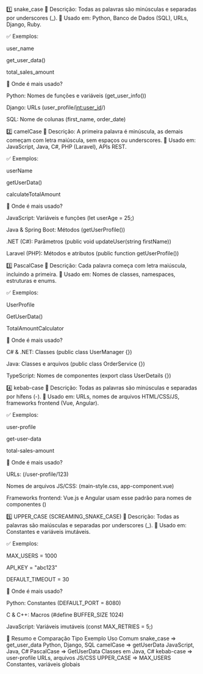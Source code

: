 1️⃣ snake_case
🔹 Descrição: Todas as palavras são minúsculas e separadas por underscores (_).
🔹 Usado em: Python, Banco de Dados (SQL), URLs, Django, Ruby.

✅ Exemplos:

user_name

get_user_data()

total_sales_amount

📌 Onde é mais usado?

Python: Nomes de funções e variáveis (get_user_info())

Django: URLs (user_profile/<int:user_id>/)

SQL: Nome de colunas (first_name, order_date)

2️⃣ camelCase
🔹 Descrição: A primeira palavra é minúscula, as demais começam com letra maiúscula, sem espaços ou underscores.
🔹 Usado em: JavaScript, Java, C#, PHP (Laravel), APIs REST.

✅ Exemplos:

userName

getUserData()

calculateTotalAmount

📌 Onde é mais usado?

JavaScript: Variáveis e funções (let userAge = 25;)

Java & Spring Boot: Métodos (getUserProfile())

.NET (C#): Parâmetros (public void updateUser(string firstName))

Laravel (PHP): Métodos e atributos (public function getUserProfile())

3️⃣ PascalCase
🔹 Descrição: Cada palavra começa com letra maiúscula, incluindo a primeira.
🔹 Usado em: Nomes de classes, namespaces, estruturas e enums.

✅ Exemplos:

UserProfile

GetUserData()

TotalAmountCalculator

📌 Onde é mais usado?

C# & .NET: Classes (public class UserManager {})

Java: Classes e arquivos (public class OrderService {})

TypeScript: Nomes de componentes (export class UserDetails {})

4️⃣ kebab-case
🔹 Descrição: Todas as palavras são minúsculas e separadas por hífens (-).
🔹 Usado em: URLs, nomes de arquivos HTML/CSS/JS, frameworks frontend (Vue, Angular).

✅ Exemplos:

user-profile

get-user-data

total-sales-amount

📌 Onde é mais usado?

URLs: (/user-profile/123)

Nomes de arquivos JS/CSS: (main-style.css, app-component.vue)

Frameworks frontend: Vue.js e Angular usam esse padrão para nomes de componentes (<user-profile />)

5️⃣ UPPER_CASE (SCREAMING_SNAKE_CASE)
🔹 Descrição: Todas as palavras são maiúsculas e separadas por underscores (_).
🔹 Usado em: Constantes e variáveis imutáveis.

✅ Exemplos:

MAX_USERS = 1000

API_KEY = "abc123"

DEFAULT_TIMEOUT = 30

📌 Onde é mais usado?

Python: Constantes (DEFAULT_PORT = 8080)

C & C++: Macros (#define BUFFER_SIZE 1024)

JavaScript: Variáveis imutáveis (const MAX_RETRIES = 5;)

📌 Resumo e Comparação
    Tipo	        Exemplo	Uso Comum
snake_case => get_user_data	Python, Django, SQL
camelCase => getUserData	JavaScript, Java, C#
PascalCase => GetUserData	Classes em Java, C#
kebab-case => user-profile	URLs, arquivos JS/CSS
UPPER_CASE => MAX_USERS	Constantes, variáveis globais